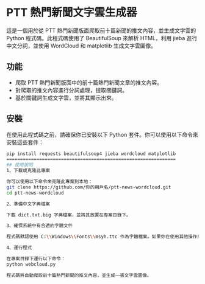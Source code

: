 # PTT 熱門新聞文字雲生成器

這是一個用於從 PTT 熱門新聞版面爬取前十篇新聞的推文內容，並生成文字雲的 Python 程式碼。此程式碼使用了 BeautifulSoup 來解析 HTML，利用 jieba 進行中文分詞，並使用 WordCloud 和 matplotlib 生成文字雲圖像。

## 功能

- 爬取 PTT 熱門新聞版面中的前十篇熱門新聞文章的推文內容。
- 對爬取的推文內容進行分詞處理，提取關鍵詞。
- 基於關鍵詞生成文字雲，並將其顯示出來。

## 安裝

在使用此程式碼之前，請確保你已安裝以下 Python 套件。你可以使用以下命令來安裝這些套件：

```bash
pip install requests beautifulsoup4 jieba wordcloud matplotlib
==============================================================
## 使用說明
1、下載或克隆此專案

你可以使用以下命令來克隆此專案到本地：
git clone https://github.com/你的用戶名/ptt-news-wordcloud.git
cd ptt-news-wordcloud

2、準備中文字典檔案

下載 dict.txt.big 字典檔案，並將其放置在專案目錄下。

3、確保系統中有合適的字體文件

程式碼默認使用 C:\\Windows\\Fonts\\msyh.ttc 作為字體檔案。如果你在使用其他操作系統，請將 font_path 變數中的路徑更改為你的系統字體檔案路徑，或者將字體檔案放到 C:\\Windows\\Fonts\\ 目錄中。

4、運行程式

在專案目錄下運行以下命令：
python webcloud.py

程式碼將自動爬取前十篇熱門新聞的推文內容，並生成一張文字雲圖像。
